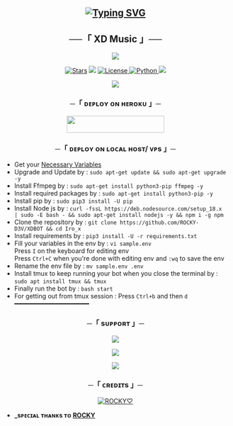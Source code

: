 <h2 align="center">
    
[![Typing SVG](https://readme-typing-svg.herokuapp.com/?lines=WELCOME+TO+XD+MUSIC)](https://github.com/ROCKY-D3V/XDBOT)

<h2 align="center">
    ──「 XD Music 」──
</h2>
<p align="center">
  <img src="https://graph.org/file/9a6eeab04e755ed719c5b.jpg">
</p>

<p align="center">
<a href="https://github.com/ROCKY-D3V/XDBOT/stargazers"><img src="https://img.shields.io/github/stars/ROCKY-D3V/XDBOT?color=black&logo=github&logoColor=black&style=for-the-badge" alt="Stars" /></a>
<a href="https://github.com/ROCKY-D3V/XDBOT/network/members"> <img src="https://img.shields.io/github/forks/ROCKY-D3V/XDBOT?color=black&logo=github&logoColor=black&style=for-the-badge" /></a>
<a href="https://github.com/ROCKY-D3V/XDBOT/blob/master/LICENSE"> <img src="https://img.shields.io/badge/License-MIT-blueviolet?style=for-the-badge" alt="License" /> </a>
<a href="https://www.python.org/"> <img src="https://img.shields.io/badge/Written%20in-Python-orange?style=for-the-badge&logo=python" alt="Python" /> </a>
<a href="https://github.com/ROCKY-D3V/XDBOT/commits/shaeep043"> <img src="https://img.shields.io/github/last-commit/ROCKY-D3V/XDBOT?color=blue&logo=github&logoColor=green&style=for-the-badge" /></a>
</p>

<p align="center">
  <img src="https://graph.org/file/8a438700cb8163a937ec6.jpg">
</p>

<h3 align="center">
    ─「 ᴅᴇᴩʟᴏʏ ᴏɴ ʜᴇʀᴏᴋᴜ 」─
</h3>

<p align="center"><a href="https://dashboard.heroku.com/new?template=https://github.com/ROCKY-D3V/XDBOT"> <img src="https://img.shields.io/badge/Deploy%20On%20Heroku-black?style=for-the-badge&logo=heroku" width="220" height="38.45"/></a></p>

<h3 align="center">
    ─「 ᴅᴇᴩʟᴏʏ ᴏɴ ʟᴏᴄᴀʟ ʜᴏsᴛ/ ᴠᴘs 」─
</h3>

- Get your [Necessary Variables](https://github.com/ROCKY-D3V/XDBOT/blob/master/sample.env)
- Upgrade and Update by :
`sudo apt-get update && sudo apt-get upgrade -y`
- Install Ffmpeg by :
`sudo apt-get install python3-pip ffmpeg -y`
- Install required packages by :
`sudo apt-get install python3-pip -y`
- Install pip by :
`sudo pip3 install -U pip`
- Install Node js by :
`curl -fssL https://deb.nodesource.com/setup_18.x | sudo -E bash - && sudo apt-get install nodejs -y && npm i -g npm`
- Clone the repository by :
`git clone https://github.com/ROCKY-D3V/XDBOT && cd Iro_x`
- Install requirements by :
`pip3 install -U -r requirements.txt`
- Fill your variables in the env by :
`vi sample.env`<br>
Press `I` on the keyboard for editing env<br>
Press `Ctrl+C` when you're done with editing env and `:wq` to save the env<br>
- Rename the env file by :
`mv sample.env .env`
- Install tmux to keep running your bot when you close the terminal by :
`sudo apt install tmux && tmux`
- Finally run the bot by :
`bash start`
- For getting out from tmux session : Press `Ctrl+b` and then `d`<br>
━━━━━━━━━━━━━━━━━━━━

<h3 align="center">
    ─「 sᴜᴩᴩᴏʀᴛ 」─
</h3>

<p align="center">
<a href="https://telegram.me/ADVANCE_XD_BOT"><img src="https://img.shields.io/badge/MUSIC%20BOT-blue.svg?style=for-the-badge&logo=Telegram"></a>
</p>

<p align="center">
<a href="https://t.me/XD_N3TWORK"><img src="https://img.shields.io/badge/-Support%20Group-blue.svg?style=for-the-badge&logo=Telegram"></a>
</p>

<p align="center">
<a href="https://t.me/XD_BOTX"><img src="https://img.shields.io/badge/-Support%20Channel-blue.svg?style=for-the-badge&logo=Telegram"></a>
</p>

<h3 align="center">
    ─「 ᴄʀᴇᴅɪᴛs 」─
</h3>

<p align="center">
<a href="https://github.com/ROCKY-D3V"> <img src="https://img.shields.io/badge/PIKACHU♡-black?style=for-the-badge&logo=github" alt="ROCKY♡" /> </a>


- <b> _sᴩᴇᴄɪᴀʟ ᴛʜᴀɴᴋs ᴛᴏ [ROCKY](https://github.com/ROCKY-D3V) </b>

